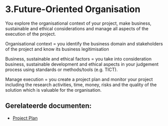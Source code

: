 # 3.Future-Oriented Organisation

You explore the organisational context of your project, make business, sustainable and ethical considerations and manage all aspects of the execution of the project.

Organisational context = you identify the business domain and stakeholders of the project and know its business legitimisation

Business, sustainable and ethical factors = you take into consideration business, sustainable development and ethical aspects in your judgement process using standards or methods/tools (e.g. TICT).

Manage execution = you create a project plan and monitor your project including the research activities, time, money, risks and the quality of the solution which is valuable for the organisation.



## Gerelateerde documenten:

- [Project Plan](https://github.com/Frenske-tech/PortfolioInternship/blob/main/Analyse/ProjectPlanVertaalModule.md "Projectplan")
